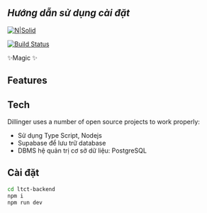 
## _Hướng dẫn sử dụng cài đặt_

[![N|Solid](https://cldup.com/dTxpPi9lDf.thumb.png)](https://nodesource.com/products/nsolid)

[![Build Status](https://travis-ci.org/joemccann/dillinger.svg?branch=master)](https://travis-ci.org/joemccann/dillinger)

✨Magic ✨

## Features


## Tech

Dillinger uses a number of open source projects to work properly:

- Sử dụng Type Script, Nodejs
- Supabase để lưu trữ database
- DBMS hệ quản trị cơ sở dữ liệu: PostgreSQL

## Cài đặt
```sh
cd ltct-backend
npm i
npm run dev
```